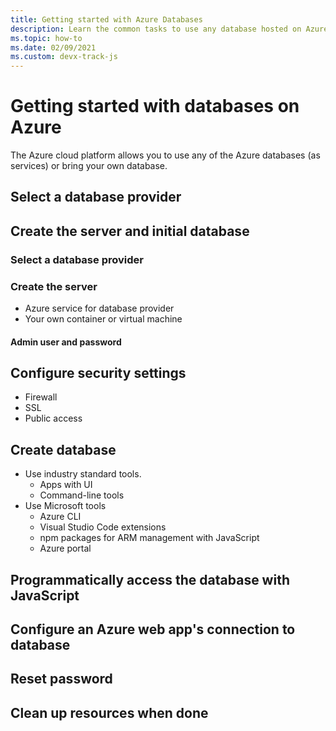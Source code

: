 ```yaml
---
title: Getting started with Azure Databases 
description: Learn the common tasks to use any database hosted on Azure.  
ms.topic: how-to
ms.date: 02/09/2021
ms.custom: devx-track-js
---
```


# Getting started with databases on Azure

The Azure cloud platform allows you to use any of the Azure databases (as services) or bring your own database. 

## Select a database provider

## Create the server and initial database

### Select a database provider

### Create the server

* Azure service for database provider
* Your own container or virtual machine

#### Admin user and password



## Configure security settings

* Firewall
* SSL
* Public access

## Create database

* Use industry standard tools. 
    * Apps with UI
    * Command-line tools
* Use Microsoft tools
    * Azure CLI
    * Visual Studio Code extensions
    * npm packages for ARM management with JavaScript
    * Azure portal

## Programmatically access the database with JavaScript



## Configure an Azure web app's connection to database

## Reset password

## Clean up resources when done
